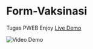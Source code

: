 # Form-Vaksinasi
Tugas PWEB
Enjoy <a href="https://junaediakbar.github.io/Form-Vaksinasi/">Live Demo</a>

![Video Demo](https://im7.ezgif.com/tmp/ezgif-7-1dd88d691d4b.gif)
